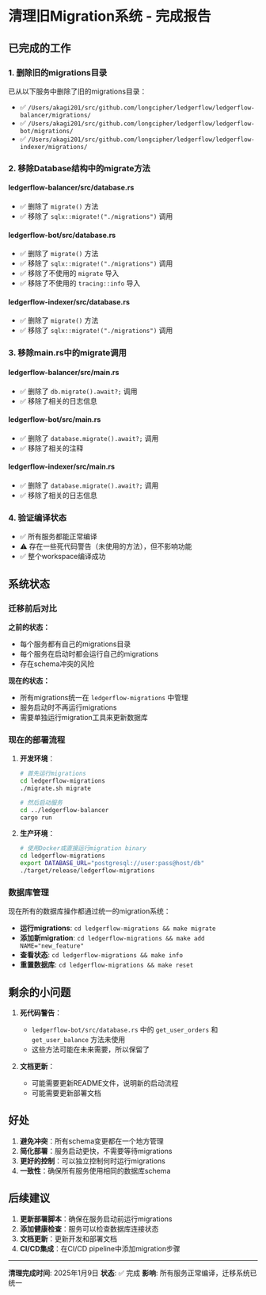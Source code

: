 # 清理旧Migration系统 - 完成报告

## 已完成的工作

### 1. 删除旧的migrations目录

已从以下服务中删除了旧的migrations目录：

- ✅ `/Users/akagi201/src/github.com/longcipher/ledgerflow/ledgerflow-balancer/migrations/`
- ✅ `/Users/akagi201/src/github.com/longcipher/ledgerflow/ledgerflow-bot/migrations/`
- ✅ `/Users/akagi201/src/github.com/longcipher/ledgerflow/ledgerflow-indexer/migrations/`

### 2. 移除Database结构中的migrate方法

#### ledgerflow-balancer/src/database.rs
- ✅ 删除了 `migrate()` 方法
- ✅ 移除了 `sqlx::migrate!("./migrations")` 调用

#### ledgerflow-bot/src/database.rs
- ✅ 删除了 `migrate()` 方法
- ✅ 移除了 `sqlx::migrate!("./migrations")` 调用
- ✅ 移除了不使用的 `migrate` 导入
- ✅ 移除了不使用的 `tracing::info` 导入

#### ledgerflow-indexer/src/database.rs
- ✅ 删除了 `migrate()` 方法
- ✅ 移除了 `sqlx::migrate!("./migrations")` 调用

### 3. 移除main.rs中的migrate调用

#### ledgerflow-balancer/src/main.rs
- ✅ 删除了 `db.migrate().await?;` 调用
- ✅ 移除了相关的日志信息

#### ledgerflow-bot/src/main.rs
- ✅ 删除了 `database.migrate().await?;` 调用
- ✅ 移除了相关的注释

#### ledgerflow-indexer/src/main.rs
- ✅ 删除了 `database.migrate().await?;` 调用
- ✅ 移除了相关的日志信息

### 4. 验证编译状态

- ✅ 所有服务都能正常编译
- ⚠️ 存在一些死代码警告（未使用的方法），但不影响功能
- ✅ 整个workspace编译成功

## 系统状态

### 迁移前后对比

**之前的状态：**
- 每个服务都有自己的migrations目录
- 每个服务在启动时都会运行自己的migrations
- 存在schema冲突的风险

**现在的状态：**
- 所有migrations统一在 `ledgerflow-migrations` 中管理
- 服务启动时不再运行migrations
- 需要单独运行migration工具来更新数据库

### 现在的部署流程

1. **开发环境**：
   ```bash
   # 首先运行migrations
   cd ledgerflow-migrations
   ./migrate.sh migrate
   
   # 然后启动服务
   cd ../ledgerflow-balancer
   cargo run
   ```

2. **生产环境**：
   ```bash
   # 使用Docker或直接运行migration binary
   cd ledgerflow-migrations
   export DATABASE_URL="postgresql://user:pass@host/db"
   ./target/release/ledgerflow-migrations
   ```

### 数据库管理

现在所有的数据库操作都通过统一的migration系统：

- **运行migrations**: `cd ledgerflow-migrations && make migrate`
- **添加新migration**: `cd ledgerflow-migrations && make add NAME="new_feature"`
- **查看状态**: `cd ledgerflow-migrations && make info`
- **重置数据库**: `cd ledgerflow-migrations && make reset`

## 剩余的小问题

1. **死代码警告**：
   - `ledgerflow-bot/src/database.rs` 中的 `get_user_orders` 和 `get_user_balance` 方法未使用
   - 这些方法可能在未来需要，所以保留了

2. **文档更新**：
   - 可能需要更新README文件，说明新的启动流程
   - 可能需要更新部署文档

## 好处

1. **避免冲突**：所有schema变更都在一个地方管理
2. **简化部署**：服务启动更快，不需要等待migrations
3. **更好的控制**：可以独立控制何时运行migrations
4. **一致性**：确保所有服务使用相同的数据库schema

## 后续建议

1. **更新部署脚本**：确保在服务启动前运行migrations
2. **添加健康检查**：服务可以检查数据库连接状态
3. **文档更新**：更新开发和部署文档
4. **CI/CD集成**：在CI/CD pipeline中添加migration步骤

---

**清理完成时间**: 2025年1月9日
**状态**: ✅ 完成
**影响**: 所有服务正常编译，迁移系统已统一
